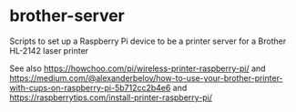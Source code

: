 # brother-server
Scripts to set up a Raspberry Pi device to be a printer server for a Brother HL-2142 laser printer

See also
https://howchoo.com/pi/wireless-printer-raspberry-pi/
and
https://medium.com/@alexanderbelov/how-to-use-your-brother-printer-with-cups-on-raspberry-pi-5b712cc2b4e6
and
https://raspberrytips.com/install-printer-raspberry-pi/
